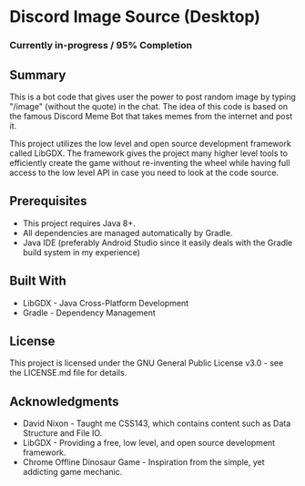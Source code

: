 # Discord Image Source (Desktop)

### Currently in-progress / 95% Completion

## Summary
This is a bot code that gives user the power to post random image by typing "/image" (without the quote) in the chat.
The idea of this code is based on the famous Discord Meme Bot that takes memes from the internet and post it.

This project utilizes the low level and open source development framework called LibGDX. 
The framework gives the project many higher level tools to efficiently create the game without re-inventing the wheel while 
having full access to the low level API in case you need to look at the code source. 

## Prerequisites
* This project requires Java 8+.
* All dependencies are managed automatically by Gradle.
* Java IDE (preferably Android Studio since it easily deals with the Gradle build system in my experience) 

## Built With
* LibGDX - Java Cross-Platform Development
* Gradle - Dependency Management 

## License
This project is licensed under the GNU General Public License v3.0 - see the LICENSE.md file for details.

## Acknowledgments
* David Nixon - Taught me CSS143, which contains content such as Data Structure and File IO.
* LibGDX - Providing a free, low level, and open source development framework.
* Chrome Offline Dinosaur Game - Inspiration from the simple, yet addicting game mechanic.
